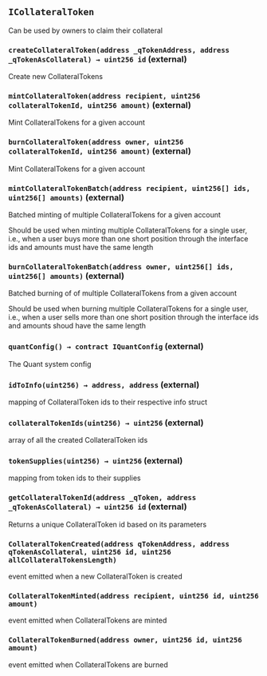 ## `ICollateralToken`

Can be used by owners to claim their collateral

### `createCollateralToken(address _qTokenAddress, address _qTokenAsCollateral) → uint256 id` (external)

Create new CollateralTokens

### `mintCollateralToken(address recipient, uint256 collateralTokenId, uint256 amount)` (external)

Mint CollateralTokens for a given account

### `burnCollateralToken(address owner, uint256 collateralTokenId, uint256 amount)` (external)

Mint CollateralTokens for a given account

### `mintCollateralTokenBatch(address recipient, uint256[] ids, uint256[] amounts)` (external)

Batched minting of multiple CollateralTokens for a given account

Should be used when minting multiple CollateralTokens for a single user,
i.e., when a user buys more than one short position through the interface
ids and amounts must have the same length

### `burnCollateralTokenBatch(address owner, uint256[] ids, uint256[] amounts)` (external)

Batched burning of of multiple CollateralTokens from a given account

Should be used when burning multiple CollateralTokens for a single user,
i.e., when a user sells more than one short position through the interface
ids and amounts shoud have the same length

### `quantConfig() → contract IQuantConfig` (external)

The Quant system config

### `idToInfo(uint256) → address, address` (external)

mapping of CollateralToken ids to their respective info struct

### `collateralTokenIds(uint256) → uint256` (external)

array of all the created CollateralToken ids

### `tokenSupplies(uint256) → uint256` (external)

mapping from token ids to their supplies

### `getCollateralTokenId(address _qToken, address _qTokenAsCollateral) → uint256 id` (external)

Returns a unique CollateralToken id based on its parameters

### `CollateralTokenCreated(address qTokenAddress, address qTokenAsCollateral, uint256 id, uint256 allCollateralTokensLength)`

event emitted when a new CollateralToken is created

### `CollateralTokenMinted(address recipient, uint256 id, uint256 amount)`

event emitted when CollateralTokens are minted

### `CollateralTokenBurned(address owner, uint256 id, uint256 amount)`

event emitted when CollateralTokens are burned
